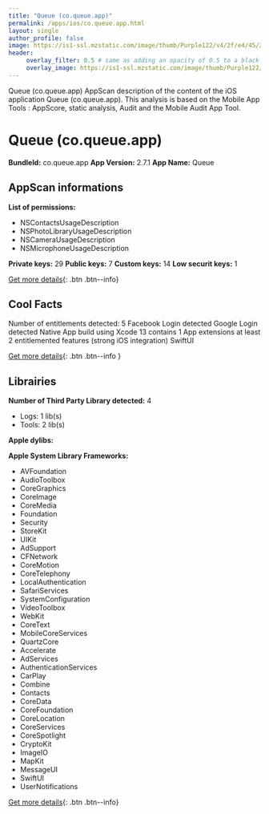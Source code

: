 ```yaml
---
title: "Queue (co.queue.app)"
permalink: /apps/ios/co.queue.app.html
layout: single
author_profile: false
image: https://is1-ssl.mzstatic.com/image/thumb/Purple122/v4/2f/e4/45/2fe445ea-cd18-7865-2874-a4d3bc11d34e/AppIcon-1x_U007emarketing-0-7-0-85-220.png/512x512bb.jpg
header: 
     overlay_filter: 0.5 # same as adding an opacity of 0.5 to a black background
     overlay_image: https://is1-ssl.mzstatic.com/image/thumb/Purple122/v4/2f/e4/45/2fe445ea-cd18-7865-2874-a4d3bc11d34e/AppIcon-1x_U007emarketing-0-7-0-85-220.png/512x512bb.jpg
---
```

Queue (co.queue.app) AppScan description of the content of the iOS application Queue (co.queue.app). This analysis is based on the Mobile App Tools : AppScore, static analysis, Audit and the Mobile Audit App Tool.

# Queue (co.queue.app)

**BundleId:** co.queue.app
**App Version:** 2.7.1
**App Name:** Queue


## AppScan informations 

**List of permissions:** 
- NSContactsUsageDescription
- NSPhotoLibraryUsageDescription
- NSCameraUsageDescription
- NSMicrophoneUsageDescription
  
  
**Private keys:** 29
**Public keys:** 7
**Custom keys:** 14
**Low securit keys:** 1
  
[Get more details](/pricing.html){: .btn .btn--info}

## Cool Facts

Number of entitlements detected: 5
Facebook Login detected
Google Login detected
Native App
build using Xcode 13
contains 1 App extensions
at least 2 entitlemented features (strong iOS integration)
SwiftUI
  
[Get more details](/pricing.html){: .btn .btn--info }

## Librairies 
**Number of Third Party Library detected:** 4
- Logs: 1 lib(s)
- Tools: 2 lib(s)


**Apple dylibs:**


**Apple System Library Frameworks:**
- AVFoundation
- AudioToolbox
- CoreGraphics
- CoreImage
- CoreMedia
- Foundation
- Security
- StoreKit
- UIKit
- AdSupport
- CFNetwork
- CoreMotion
- CoreTelephony
- LocalAuthentication
- SafariServices
- SystemConfiguration
- VideoToolbox
- WebKit
- CoreText
- MobileCoreServices
- QuartzCore
- Accelerate
- AdServices
- AuthenticationServices
- CarPlay
- Combine
- Contacts
- CoreData
- CoreFoundation
- CoreLocation
- CoreServices
- CoreSpotlight
- CryptoKit
- ImageIO
- MapKit
- MessageUI
- SwiftUI
- UserNotifications


  
[Get more details](/pricing.html){: .btn .btn--info}

